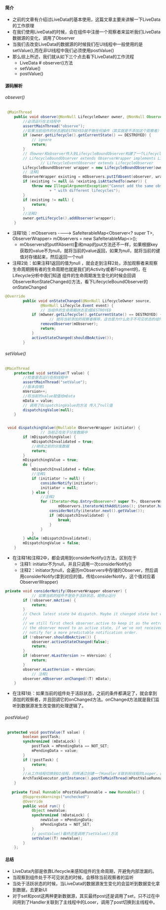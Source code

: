 #### 简介

- 之前的文章有介绍过LiveData的基本使用，这篇文章主要来讲解一下LiveData的工作原理
- 在我们使用LiveData的时候，会在组件中注册一个观察者来监听我们LiveData数据源的变化，调用了Observer
- 当我们去改变LiveData的数据源的时候我们在UI线程中一般使用的是setValue(),而在非UI线程中我们必须使用postValue()
- 那么综上所述，我们就从如下三个点去看下LiveData的工作流程
  - LiveData # observer()方法
  - setValue()
  - postValue()

#### 源码解析

###### obsever()

```java
 @MainThread
    public void observe(@NonNull LifecycleOwner owner, @NonNull Observer<? super T> observer) {
      	//必须运行在主线程中
        assertMainThread("observe");
      	//如果当前组件的状态是DESTROYED就不做任何操作（其实就是不添加这个观察者）
        if (owner.getLifecycle().getCurrentState() == DESTROYED) {
            // ignore
            return;
        }
      	// 将owner和observer传入到LifecycleBoundObserver构建了一个LifecycleBoundObserver对象
      	// LifecycleBoundObserver extends ObserverWrapper implements LifecycleEventObserver
				// LifecycleEventObserver extends LifecycleObserver
        LifecycleBoundObserver wrapper = new LifecycleBoundObserver(owner, observer);
      	// 注释1
        ObserverWrapper existing = mObservers.putIfAbsent(observer, wrapper);
        if (existing != null && !existing.isAttachedTo(owner)) {
            throw new IllegalArgumentException("Cannot add the same observer"
                    + " with different lifecycles");
        }
        if (existing != null) {
            return;
        }
      	//注释2
        owner.getLifecycle().addObserver(wrapper);
    }
```

- 注释1处：mObservers ----> SafeIterableMap<Observer<? super T>, ObserverWrapper> mObservers =
              new SafeIterableMap<>();
  - mObservers的putIfAbsent()和map的put方法还不一样，如果根据key获取的value不为null，就将当前的value返回，如果为null，就将当前的键值对存储起来，然后返回一个null
- 注释2处：如果注释1返回的值为null ，就会走到注释2处，添加观察者来观察生命周期拥有者的生命周期也就是我们的Activity或者Fragment的，在Lifecycle分析中我们知道 组件的生命周期发生变化的时候会回调Observer#onStateChanged()方法，看下LifecycleBoundObserver的onStateChanged

```java
@Override
        public void onStateChanged(@NonNull LifecycleOwner source,
                @NonNull Lifecycle.Event event) {
                // 当组件的生命周期状态变成DESTROYED
            if (mOwner.getLifecycle().getCurrentState() == DESTROYED) {
            		// 就将当前添加的观察者移除，这也是为什么处于不可见状态的组件中的观察者收不到 LiveData数据源变换的回调
                removeObserver(mObserver);
                return;
            }
            activeStateChanged(shouldBeActive());
        }
```



###### setValue()

```java
@MainThread
    protected void setValue(T value) {
      	//检查是否运行在祝线程中
        assertMainThread("setValue");
      	//版本自增1
        mVersion++;
      	//将当前的value赋值给mData
        mData = value;	
      	// 调用了dispatchingValue的方法 传入了null值
        dispatchingValue(null);
    }


 void dispatchingValue(@Nullable ObserverWrapper initiator) {
				// 当前正在处于分发数据中   			
        if (mDispatchingValue) {
            mDispatchInvalidated = true;
          	//继续之前的分发数据
            return;
        }
        mDispatchingValue = true;
        do {
            mDispatchInvalidated = false;
          	//注释1
            if (initiator != null) {
                considerNotify(initiator);
                initiator = null;
            } else {
              	//注释2
                for (Iterator<Map.Entry<Observer<? super T>, ObserverWrapper>> iterator =
                        mObservers.iteratorWithAdditions(); iterator.hasNext(); ) {
                    considerNotify(iterator.next().getValue());
                    if (mDispatchInvalidated) {
                        break;
                    }
                }
            }
        } while (mDispatchInvalidated);
        mDispatchingValue = false;
    }
```

- 在注释1和注释2中，都会调用到considerNotify()方法，区别在于
  - 注释1: initiator不为null，并且只调用一次considerNotify()
  - 注释2：initiator为null，会遍历mObservers中存储的Observer，然后调用considerNotify(拿到对应的值，传给considerNotify，这个值对应着ObserverWrapper)

```java
private void considerNotify(ObserverWrapper observer) {
  			// 如果当前的组件不是处于活跃状态，就停止运行
        if (!observer.mActive) {
            return;
        }
        // Check latest state b4 dispatch. Maybe it changed state but we didn't get the event yet.
        //
        // we still first check observer.active to keep it as the entrance for events. So even if
        // the observer moved to an active state, if we've not received that event, we better not
        // notify for a more predictable notification order.
        if (!observer.shouldBeActive()) {
            observer.activeStateChanged(false);
            return;
        }
        if (observer.mLastVersion >= mVersion) {
            return;
        }
        observer.mLastVersion = mVersion;
  			// 注释1
        observer.mObserver.onChanged((T) mData);
    }
```

- 在注释1处：如果当前的组件处于活跃状态，之前的条件都满足了，就会拿到添加的观察者，并且回调它的onChanged方法。onChanged方法就是我们监听到数据源发生改变做的处理逻辑了。

###### postValue()

```java
 protected void postValue(T value) {
        boolean postTask;
        synchronized (mDataLock) {
            postTask = mPendingData == NOT_SET;
            mPendingData = value;
        }
        if (!postTask) {
            return;
        }
        //从工作线程切换到UI线程，同样通过创建一个Handler关联到祝线程的Looper，调用了post方法，提交一个Runnable，切换到祝线程去执行run方法中的逻辑
        ArchTaskExecutor.getInstance().postToMainThread(mPostValueRunnable);
    }
    
   private final Runnable mPostValueRunnable = new Runnable() {
        @SuppressWarnings("unchecked")
        @Override
        public void run() {
            Object newValue;
            synchronized (mDataLock) {
                newValue = mPendingData;
                mPendingData = NOT_SET;
            }
            // postValue()最终还是调用了setValue()方法
            setValue((T) newValue);
        }
    };
```

#### 总结

- LiveData内部是依靠Lifecycle来感知组件的生命周期，开避免内部泄漏的。
- 当观察到组件处于不可见状态的时候，会移除当前观察者的监听
- 当处于活跃状态的时候，当LiveData的数据源发生变化的会监听到数据变化拿到数据，去更新UI
- 对于set和post这两种更新数据源，其实最终post还是调用了set，只不过在中间用到了Handler关联到了主线程中的Looer，调用了post切换到主线程中。